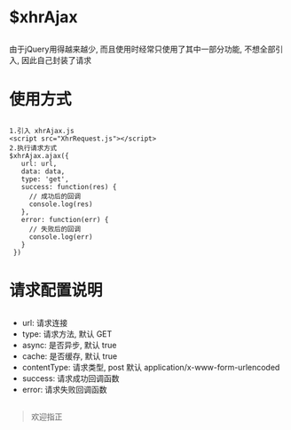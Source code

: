 # $xhrAjax
##
由于jQuery用得越来越少, 而且使用时经常只使用了其中一部分功能, 不想全部引入, 因此自己封装了请求
# 使用方式
##
	1.引入 xhrAjax.js
	<script src="XhrRequest.js"></script>
	2.执行请求方式
	$xhrAjax.ajax({
       url: url,
       data: data,
       type: 'get',
       success: function(res) {
		 // 成功后的回调
         console.log(res)
       },
       error: function(err) {
		 // 失败后的回调
         console.log(err)
       }
     })
# 请求配置说明
##
- url: 请求连接
- type: 请求方法, 默认 GET
- async: 是否异步, 默认 true
- cache: 是否缓存, 默认 true
- contentType: 请求类型, post 默认 application/x-www-form-urlencoded
- success: 请求成功回调函数
- error: 请求失败回调函数
##
> 欢迎指正

